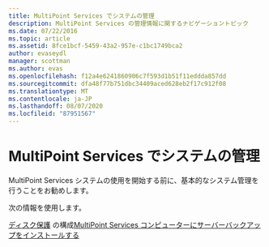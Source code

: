 ```yaml
---
title: MultiPoint Services でシステムの管理
description: MultiPoint Services の管理情報に関するナビゲーショントピック
ms.date: 07/22/2016
ms.topic: article
ms.assetid: 8fce1bcf-5459-43a2-957e-c1bc1749bca2
author: evaseydl
manager: scottman
ms.author: evas
ms.openlocfilehash: f12a4e6241860906c7f593d1b51f11eddda857dd
ms.sourcegitcommit: dfa48f77b751dbc34409aced628eb2f17c912f08
ms.translationtype: MT
ms.contentlocale: ja-JP
ms.lasthandoff: 08/07/2020
ms.locfileid: "87951567"
---
```

# <a name="system-administration-in-multipoint-services"></a>MultiPoint Services でシステムの管理
MultiPoint Services システムの使用を開始する前に、基本的なシステム管理を行うことをお勧めします。

次の情報を使用します。

[ディスク保護](Configure-Disk-Protection-in-MultiPoint-services.md) 
 の構成[MultiPoint Services コンピューターにサーバーバックアップをインストールする](Install-Server-Backup-on-your-MultiPoint-services-computer.md)